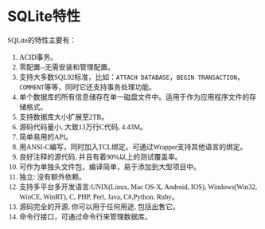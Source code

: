 # SQLite特性
<font face="微软雅黑">

SQLite的特性主要有：
   
1. ACID事务。  
2. 零配置--无需安装和管理配置。  
3. 支持大多数SQL92标准，比如：`ATTACH DATABASE`，`BEGIN TRANSACTION`，`COMMENT`等等，同时它还支持事务处理功能。  
4. 单个数据库的所有信息储存在单一磁盘文件中。适用于作为应用程序文件的存储格式。
5. 支持数据库大小扩展至2TB。
6. 源码代码量小, 大致13万行C代码, 4.43M。
7. 简单易用的API。
8. 用ANSI-C编写，同时加入TCL绑定。可通过Wrapper支持其他语言的绑定。
9. 良好注释的源代码, 并且有着90%以上的测试覆盖率。
10. 可作为单独头文件包，编译简单，易于添加到大型项目中。
11. 独立: 没有额外依赖。
12. 支持多平台多开发语言:UNIX(Linux, Mac OS-X, Android, IOS), Windows(Win32, WinCE, WinRT), C, PHP, Perl, Java, C#,Python, Ruby。
13. 源码完全的开源, 你可以用于任何用途, 包括出售它。
14. 命令行接口，可通过命令行来管理数据库。
